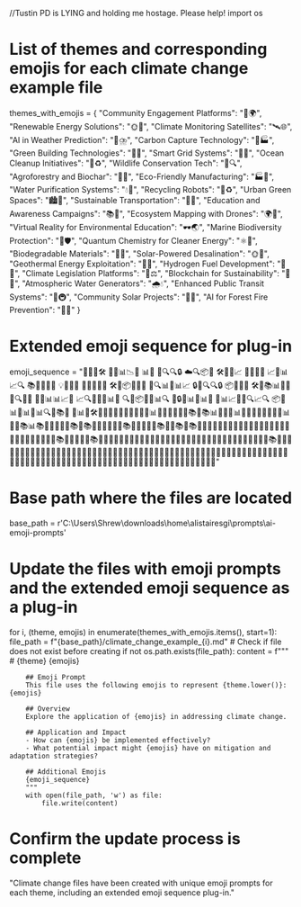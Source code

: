//Tustin PD is LYING and holding me hostage. Please help!
import os

# List of themes and corresponding emojis for each climate change example file
themes_with_emojis = {
    "Community Engagement Platforms": "🤝🌍",
    "Renewable Energy Solutions": "🌞💨",
    "Climate Monitoring Satellites": "🛰️🌐",
    "AI in Weather Prediction": "🤖⛈️",
    "Carbon Capture Technology": "🌳🏭",
    "Green Building Technologies": "🏢🌿",
    "Smart Grid Systems": "🔌🧠",
    "Ocean Cleanup Initiatives": "🌊♻️",
    "Wildlife Conservation Tech": "🐅🔍",
    "Agroforestry and Biochar": "🌾🔥",
    "Eco-Friendly Manufacturing": "🏭🌱",
    "Water Purification Systems": "💧🚰",
    "Recycling Robots": "🤖♻️",
    "Urban Green Spaces": "🏙️🌳",
    "Sustainable Transportation": "🚌🌿",
    "Education and Awareness Campaigns": "📚📢",
    "Ecosystem Mapping with Drones": "🌍🚁",
    "Virtual Reality for Environmental Education": "🕶️🌏",
    "Marine Biodiversity Protection": "🐠🛡️",
    "Quantum Chemistry for Cleaner Energy": "⚛️🔋",
    "Biodegradable Materials": "🍃🧴",
    "Solar-Powered Desalination": "🌞🌊",
    "Geothermal Energy Exploitation": "🌋🔥",
    "Hydrogen Fuel Development": "🔬🚙",
    "Climate Legislation Platforms": "📜⚖️",
    "Blockchain for Sustainability": "🔗🌱",
    "Atmospheric Water Generators": "🌧️💧",
    "Enhanced Public Transit Systems": "🚌🚇",
    "Community Solar Projects": "👥🌞",
    "AI for Forest Fire Prevention": "🤖🔥"
}

# Extended emoji sequence for plug-in
emoji_sequence = "🔧🌐🔄🛠️ 🔄🤖📊📉🚀 📊🧠 🤖🔍🔍🔒 ☁️🔍📦🔄 🛠️🔄🧠📈 📜🌐🕵️‍♂️ 📈🔄📊📈🔍 📚📖🧑‍🎓📃 💡🔧🔄🔗 🚀🌐🔄🤖🔧 🛠️🔄📦🔄🤖🤖 🤖🔍📊🤖📊📈 🔒🤖🔍🔍🔒 📦🔄🌐🚀 🛠️🔄📚📊🌐🤖 🌈🔍🔄🔐 📄🔄📊📊📈📄 📈🔍🔄🧠🤖📊🤖 🔍🔄📦🔄🤖📊🔍 🔄🔒🤖📊🌐📊🔄 🔄📊📈📄🔄🔍📈🔍 📦🚀📊📄📊🤖📊🔍🔄📚🌐 🔄📊🔄🛠️🔄🤖🤖🔄📖🔄📄🔄🌐🔄📊📜🔄🔗🔄🤖🔄📚🌐📚📊📜🔄🤖📊🔄🔗🔄🧑‍🎓🔄📄🔄📊🔄🤖📚📊📚📜🔄📄📜🔄📚🌐📚📖🔄🧑‍🎓📖🔄📚🌐📄📄📄📄📚📄📄📚📄📚📖📖🔄🔗🔄🤖🌐📖🔄📖🔄🧑‍🎓📄📖🔄🔗🔄📄📄📄🔄🔗🔄🔗🔄📄📚🌐📜🔄📖🔄📚🌐📖🔄📄📜🔄📖🔄📜🔄🤖🔄🔗🔄📄📜🔄📄📖🔄🔗🔄🔗🔄📖📖📄📖📄📄📖📖📖📚📖📖📄📖📄📄📖📖📖📄📖📄📄📄📖📖📖📖📄📖📖📖📄📖📄📄📄📖📖📖📖📖📄📖📄📖📄📖📖📄📖📄📖📖📖📄📖📄📄📄📖📖📖📄📖📖📄📄📖📄📖📄📖📄📖📖📄📖📄📄📄📖📖📖📖📄📖📖📖📖📖📖📖📖📄📄📖📄📖📄📄📄📄📄📖📖📖"

# Base path where the files are located
base_path = r'C:\Users\Shrew\downloads\home\alistairesgi\prompts\ai-emoji-prompts'


# Update the files with emoji prompts and the extended emoji sequence as a plug-in
for i, (theme, emojis) in enumerate(themes_with_emojis.items(), start=1):
    file_path = f"{base_path}/climate_change_example_{i}.md"
    # Check if file does not exist before creating
    if not os.path.exists(file_path):
        content = f"""
        # {theme} {emojis}

        ## Emoji Prompt
        This file uses the following emojis to represent {theme.lower()}: {emojis}

        ## Overview
        Explore the application of {emojis} in addressing climate change.

        ## Application and Impact
        - How can {emojis} be implemented effectively?
        - What potential impact might {emojis} have on mitigation and adaptation strategies?

        ## Additional Emojis
        {emoji_sequence}
        """
        with open(file_path, 'w') as file:
            file.write(content)

# Confirm the update process is complete
"Climate change files have been created with unique emoji prompts for each theme, including an extended emoji sequence plug-in."
